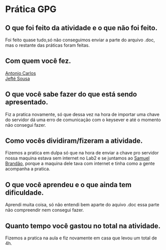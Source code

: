 
# Prática GPG

## O que foi feito da atividade e o que não foi feito.
Foi feito quase tudo,só não conseguimos enviar a parte do arquivo .doc, mas o restante das práticas foram feitas.
## Com quem você fez.
[Antonio Carlos](https://github.com/AnttoniC/Seguranca-da-Informacao)<br>
[Jefté Sousa](https://github.com/bassebete/information-security)

## O que você sabe fazer do que está sendo apresentado.
Fiz a pratica novamente, só que dessa vez na hora de importar uma chave do servidor dá uma erro de comunicação com o keysever e até o momento não consegui fazer. 

## Como vocês dividiram/fizeram a atividade.
Fizemos a pratica em dulpa só que na hora de enviar a chave pro servidor nossa maquina estava sem internet no Lab2 e se juntamos ao [Samuel Brandão](), porque a maquina dele tava com internet e tinha como a gente acompanha a pratica.

## O que você aprendeu e o que ainda tem dificuldade.
Aprendi muita coisa, só não entendi bem aparte do aquivo .doc essa parte não compreendir nem consegui fazer.

## Quanto tempo você gastou no total na atividade.
Fizemos a pratica na aula e fiz novamente em casa que levou um total de 4h.


